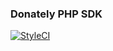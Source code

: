 ### Donately PHP SDK

[![StyleCI](https://styleci.io/repos/113380814/shield?branch=master)](https://styleci.io/repos/113380814)